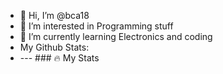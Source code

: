- 👋 Hi, I’m @bca18
- 👀 I’m interested in Programming stuff
- 🌱 I’m currently learning Electronics and coding
- My Github Stats:
- --- ### :fire: My Stats

<!---
bca18/bca18 is a ✨ special ✨ repository because its `README.md` (this file) appears on your GitHub profile.
You can click the Preview link to take a look at your changes.
--->
